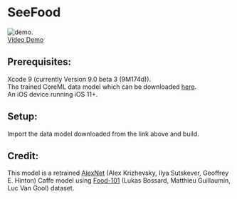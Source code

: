 # SeeFood
![demo](seefood1.gif).      
[Video Demo](https://www.youtube.com/watch?v=cFwUl0DjpHA)

## Prerequisites:  
Xcode 9 (currently Version 9.0 beta 3 (9M174d)).   
The trained CoreML data model which can be downloaded [here](https://d3rwn5lppri82t.cloudfront.net/food.mlmodel).     
An iOS device running iOS 11+.  

## Setup:
Import the data model downloaded from the link above and build. 

## Credit:
This model is a retrained [AlexNet](https://papers.nips.cc/paper/4824-imagenet-classification-with-deep-convolutional-neural-networks) (Alex Krizhevsky, Ilya Sutskever, Geoffrey E. Hinton) Caffe model using [Food-101](https://www.vision.ee.ethz.ch/datasets_extra/food-101/) (Lukas Bossard, Matthieu Guillaumin, Luc Van Gool) dataset.

